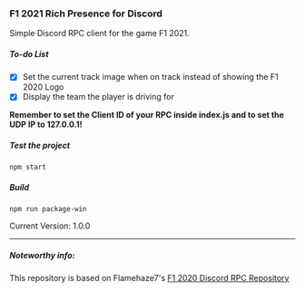### F1 2021 Rich Presence for Discord
Simple Discord RPC client for the game F1 2021.

##### To-do List

- [x] Set the current track image when on track instead of showing the F1 2020 Logo
- [X] Display the team the player is driving for

**Remember to set the Client ID of your RPC inside index.js and to set the UDP IP to 127.0.0.1!**

##### Test the project
`npm start`

##### Build
`npm run package-win`

Current Version: 1.0.0

-----

##### Noteworthy info:
This repository is based on Flamehaze7's [F1 2020 Discord RPC Repository](https://github.com/Flamehaze7/F1-2020-Discord-RPC)
